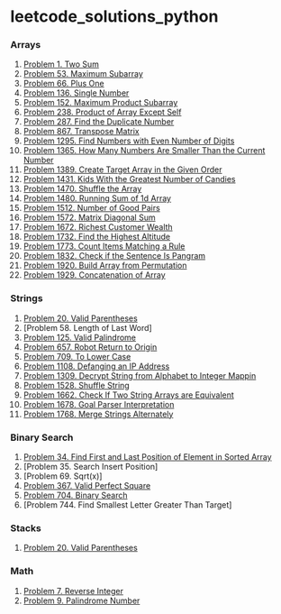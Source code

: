 # leetcode_solutions_python

### Arrays

1. [Problem 1. Two Sum](https://leetcode.com/problems/two-sum/solutions/3683749/python-code/)
2. [Problem 53. Maximum Subarray](https://leetcode.com/problems/maximum-subarray/solutions/3687362/python-code/)
3. [Problem 66. Plus One](https://leetcode.com/problems/plus-one/solutions/3679900/python-code/)
4. [Problem 136. Single Number](https://leetcode.com/problems/single-number/solutions/3679923/python-code/)
5. [Problem 152. Maximum Product Subarray](https://leetcode.com/problems/maximum-product-subarray/solutions/3705100/python-code/)
6. [Problem 238. Product of Array Except Self](https://leetcode.com/problems/product-of-array-except-self/solutions/3687371/python-code/)
7. [Problem 287. Find the Duplicate Number](https://leetcode.com/problems/find-the-duplicate-number/solutions/3710827/python-code/)
8. [Problem 867. Transpose Matrix](https://leetcode.com/problems/transpose-matrix/solutions/3679951/python-code/)
9. [Problem 1295. Find Numbers with Even Number of Digits](https://leetcode.com/problems/find-numbers-with-even-number-of-digits/solutions/3683733/python-code/)
10. [Problem 1365. How Many Numbers Are Smaller Than the Current Number](https://leetcode.com/problems/how-many-numbers-are-smaller-than-the-current-number/solutions/3675363/python-code/)
11. [Problem 1389. Create Target Array in the Given Order](https://leetcode.com/problems/create-target-array-in-the-given-order/solutions/3679965/python-code/)
12. [Problem 1431. Kids With the Greatest Number of Candies](https://leetcode.com/problems/kids-with-the-greatest-number-of-candies/solutions/3675331/python-code/)
13. [Problem 1470. Shuffle the Array](https://leetcode.com/problems/shuffle-the-array/solutions/3675326/python-code/)
14. [Problem 1480. Running Sum of 1d Array](https://leetcode.com/problems/running-sum-of-1d-array/solutions/3673675/pyhton-code/)
15. [Problem 1512. Number of Good Pairs](https://leetcode.com/problems/number-of-good-pairs/solutions/3675338/python-code/)
16. [Problem 1572. Matrix Diagonal Sum](https://leetcode.com/problems/matrix-diagonal-sum/solutions/3683786/python-code/)
17. [Problem 1672. Richest Customer Wealth](https://leetcode.com/problems/richest-customer-wealth/solutions/3675316/python-code/)
18. [Problem 1732. Find the Highest Altitude](https://leetcode.com/problems/find-the-highest-altitude/solutions/3683801/python-code/)
19. [Problem 1773. Count Items Matching a Rule](https://leetcode.com/problems/count-items-matching-a-rule/solutions/3683818/python-code/)
20. [Problem 1832. Check if the Sentence Is Pangram](https://leetcode.com/problems/check-if-the-sentence-is-pangram/solutions/3687390/python-code/)
21. [Problem 1920. Build Array from Permutation](https://leetcode.com/problems/build-array-from-permutation/solutions/3673626/python-code/)
22. [Problem 1929. Concatenation of Array](https://leetcode.com/problems/concatenation-of-array/solutions/3673640/python-code-with-simple-addittion/)


### Strings

1. [Problem 20. Valid Parentheses](https://leetcode.com/problems/valid-parentheses/solutions/3691189/python-code/)
2. [Problem 58. Length of Last Word]
3. [Problem 125. Valid Palindrome](https://leetcode.com/problems/valid-palindrome/solutions/3687403/python-code/)
4. [Problem 657. Robot Return to Origin](https://leetcode.com/problems/robot-return-to-origin/solutions/3691194/python-code/)
5. [Problem 709. To Lower Case](https://leetcode.com/problems/to-lower-case/solutions/3691202/python-code/)
6. [Problem 1108. Defanging an IP Address](https://leetcode.com/problems/defanging-an-ip-address/solutions/3691215/python-code/)
7. [Problem 1309. Decrypt String from Alphabet to Integer Mappin](https://leetcode.com/problems/decrypt-string-from-alphabet-to-integer-mapping/solutions/3698692/python-code/)
8. [Problem 1528. Shuffle String](https://leetcode.com/problems/shuffle-string/solutions/3698702/python-code/)
9. [Problem 1662. Check If Two String Arrays are Equivalent](https://leetcode.com/problems/check-if-two-string-arrays-are-equivalent/solutions/3698710/python-code/)
10. [Problem 1678. Goal Parser Interpretation](https://leetcode.com/problems/goal-parser-interpretation/solutions/3698721/python-code/)
11. [Problem 1768. Merge Strings Alternately](https://leetcode.com/problems/merge-strings-alternately/solutions/3698735/python-code/)


### Binary Search

1. [Problem 34. Find First and Last Position of Element in Sorted Array](https://leetcode.com/problems/find-first-and-last-position-of-element-in-sorted-array/solutions/3705151/python-code/)
2. [Problem 35. Search Insert Position]
3. [Problem 69. Sqrt(x)]
4. [Problem 367. Valid Perfect Square](https://leetcode.com/problems/valid-perfect-square/solutions/3708004/python-code/)
5. [Problem 704. Binary Search](https://leetcode.com/problems/binary-search/solutions/3705171/python-code/)
6. [Problem 744. Find Smallest Letter Greater Than Target]


### Stacks

1. [Problem 20. Valid Parentheses](https://leetcode.com/problems/valid-parentheses/solutions/3691189/python-code/)


### Math

1. [Problem 7. Reverse Integer](https://leetcode.com/problems/reverse-integer/solutions/3706200/python-code/)
2. [Problem 9. Palindrome Number](https://leetcode.com/problems/palindrome-number/solutions/3706216/python-code/)




